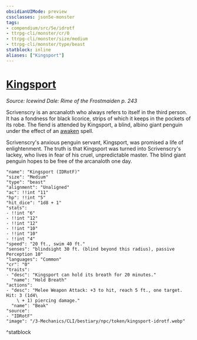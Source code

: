 ```yaml
---
obsidianUIMode: preview
cssclasses: json5e-monster
tags:
- compendium/src/5e/idrotf
- ttrpg-cli/monster/cr/0
- ttrpg-cli/monster/size/medium
- ttrpg-cli/monster/type/beast
statblock: inline
aliases: ["Kingsport"]
---
```

# [Kingsport](3-Mechanics\CLI\bestiary\npc/kingsport-idrotf.md)
*Source: Icewind Dale: Rime of the Frostmaiden p. 243*  

Scrivenscry is an arcanaloth who always refers to itself in the third person. It has a fondness for black licorice, strips of which it keeps in the pockets of its robe. The fiend is attended by Kingsport, a blind, albino giant penguin under the effect of an [awaken](/3-Mechanics/CLI/spells/awaken.md) spell.

Scrivenscry's anxious penguin servant, Kingsport, was promised a life of enlightenment. The truth is that Kingsport was turned into Scrivenscry's lackey, who lives in fear of his cruel, unpredictable master. The blind giant penguin hopes to be free of the arcanaloth one day.

```statblock
"name": "Kingsport (IDRotF)"
"size": "Medium"
"type": "beast"
"alignment": "Unaligned"
"ac": !!int "11"
"hp": !!int "5"
"hit_dice": "1d8 + 1"
"stats":
- !!int "6"
- !!int "12"
- !!int "12"
- !!int "10"
- !!int "10"
- !!int "4"
"speed": "20 ft., swim 40 ft."
"senses": "blindsight 30 ft. (blind beyond this radius), passive Perception 10"
"languages": "Common"
"cr": "0"
"traits":
- "desc": "Kingsport can hold its breath for 20 minutes."
  "name": "Hold Breath"
"actions":
- "desc": "Melee Weapon Attack: +3 to hit, reach 5 ft., one target. Hit: 3 (1d4\
    \ + 1) piercing damage."
  "name": "Beak"
"source":
- "IDRotF"
"image": "/3-Mechanics/CLI/bestiary/npc/token/kingsport-idrotf.webp"
```
^statblock
